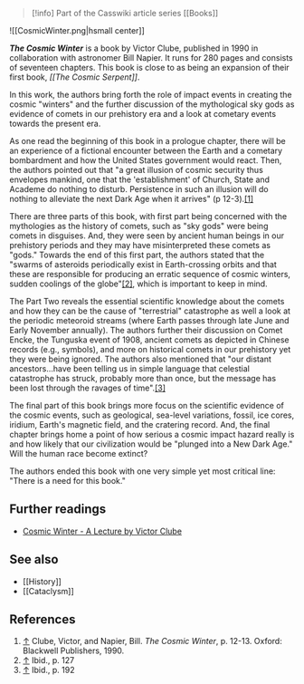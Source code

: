> [!info] Part of the Casswiki article series [[Books]]

![[CosmicWinter.png|hsmall center]]


_**The Cosmic Winter**_ is a book by Victor Clube, published in 1990 in collaboration with astronomer Bill Napier. It runs for 280 pages and consists of seventeen chapters. This book is close to as being an expansion of their first book, _[[The Cosmic Serpent]]_.

In this work, the authors bring forth the role of impact events in creating the cosmic "winters" and the further discussion of the mythological sky gods as evidence of comets in our prehistory era and a look at cometary events towards the present era.

As one read the beginning of this book in a prologue chapter, there will be an experience of a fictional encounter between the Earth and a cometary bombardment and how the United States government would react. Then, the authors pointed out that "a great illusion of cosmic security thus envelopes mankind, one that the 'establishment' of Church, State and Academe do nothing to disturb. Persistence in such an illusion will do nothing to alleviate the next Dark Age when it arrives" (p 12-3).[\[1\]](#cite_note-1)

There are three parts of this book, with first part being concerned with the mythologies as the history of comets, such as "sky gods" were being comets in disguises. And, they were seen by ancient human beings in our prehistory periods and they may have misinterpreted these comets as "gods." Towards the end of this first part, the authors stated that the "swarms of asteroids periodically exist in Earth-crossing orbits and that these are responsible for producing an erratic sequence of cosmic winters, sudden coolings of the globe"[\[2\]](#cite_note-2), which is important to keep in mind.

The Part Two reveals the essential scientific knowledge about the comets and how they can be the cause of "terrestrial" catastrophe as well a look at the periodic meteoroid streams (where Earth passes through late June and Early November annually). The authors further their discussion on Comet Encke, the Tunguska event of 1908, ancient comets as depicted in Chinese records (e.g., symbols), and more on historical comets in our prehistory yet they were being ignored. The authors also mentioned that "our distant ancestors...have been telling us in simple language that celestial catastrophe has struck, probably more than once, but the message has been lost through the ravages of time".[\[3\]](#cite_note-3)

The final part of this book brings more focus on the scientific evidence of the cosmic events, such as geological, sea-level variations, fossil, ice cores, iridium, Earth's magnetic field, and the cratering record. And, the final chapter brings home a point of how serious a cosmic impact hazard really is and how likely that our civilization would be "plunged into a New Dark Age." Will the human race become extinct?

The authors ended this book with one very simple yet most critical line: "There is a need for this book."

Further readings
----------------

*   [Cosmic Winter - A Lecture by Victor Clube](http://www.sott.net/article/148708-Cosmic-Winter-A-Lecture-by-Victor-Clube)

See also
--------

*   [[History]]
*   [[Cataclysm]]

References
----------

1.  [↑](#cite_ref-1) Clube, Victor, and Napier, Bill. _The Cosmic Winter_, p. 12-13. Oxford: Blackwell Publishers, 1990.
2.  [↑](#cite_ref-2) Ibid., p. 127
3.  [↑](#cite_ref-3) Ibid., p. 192
